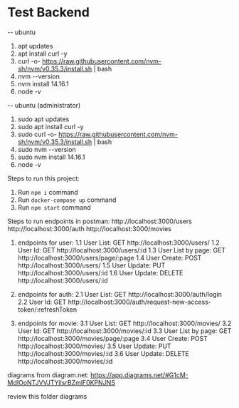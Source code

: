# Test Backend

-- ubuntu

1. apt updates
2. apt install curl -y
3. curl -o- https://raw.githubusercontent.com/nvm-sh/nvm/v0.35.3/install.sh | bash
4. nvm --version
5. nvm install 14.16.1
6. node -v

-- ubuntu (administrator)

1. sudo apt updates
2. sudo apt install curl -y
3. sudo curl -o- https://raw.githubusercontent.com/nvm-sh/nvm/v0.35.3/install.sh | bash
4. sudo nvm --version
5. sudo nvm install 14.16.1
6. node -v

Steps to run this project:

1. Run `npm i` command
2. Run `docker-compose up` command
3. Run `npm start` command

Steps to run endpoints in postman:
http://localhost:3000/users
http://localhost:3000/auth
http://localhost:3000/movies

1. endpoints for user:
1.1 User List: GET http://localhost:3000/users/
1.2 User Id: GET http://localhost:3000/users/:id
1.3 User List by page: GET http://localhost:3000/users/page/:page
1.4 User Create: POST http://localhost:3000/users/
1.5 User Update: PUT http://localhost:3000/users/:id
1.6 User Update: DELETE http://localhost:3000/users/:id

2. endpoints for auth:
2.1 User List: GET http://localhost:3000/auth/login
2.2 User Id: GET http://localhost:3000/auth/request-new-access-token/:refreshToken

3. endpoints for movie:
3.1 User List: GET http://localhost:3000/movies/
3.2 User Id: GET http://localhost:3000/movies/:id
3.3 User List by page: GET http://localhost:3000/movies/page/:page
3.4 User Create: POST http://localhost:3000/movies/
3.5 User Update: PUT http://localhost:3000/movies/:id
3.6 User Update: DELETE http://localhost:3000/movies/:id

diagrams from diagram.net:
https://app.diagrams.net/#G1cM-MdIOoNTJVVJTYiIsrBZmlF0KPNJNS

review this folder diagrams
